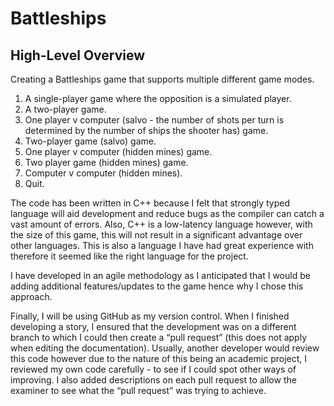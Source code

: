 # Battleships

## High-Level Overview

Creating a Battleships game that supports multiple different game modes. 
1) A single-player game where the opposition is a simulated player.
2) A two-player game.
3) One player v computer (salvo - the number of shots per turn is determined by the number of ships the shooter has) game.
4) Two-player game (salvo) game.
5) One player v computer (hidden mines) game.
6) Two player game (hidden mines) game.
7) Computer v computer (hidden mines).
8) Quit.

The code has been written in C++ because I felt that strongly typed language will aid development and reduce bugs as the compiler can catch a vast amount of errors. Also, C++ is a low-latency language however, with the size of this game, this will not result in a significant advantage over other languages. This is also a language I have had great experience with therefore it seemed like the right language for the project.

I have developed in an agile methodology as I anticipated that I would be adding additional features/updates to the game hence why I chose this approach.

Finally, I will be using GitHub as my version control. When I finished developing a story, I ensured that the development was on a different branch to which I could then create a “pull request” (this does not apply when editing the documentation). Usually, another developer would review this code however due to the nature of this being an academic project, I reviewed my own code carefully - to see if I could spot other ways of improving. I also added descriptions on each pull request to allow the examiner to see what the “pull request” was trying to achieve.

